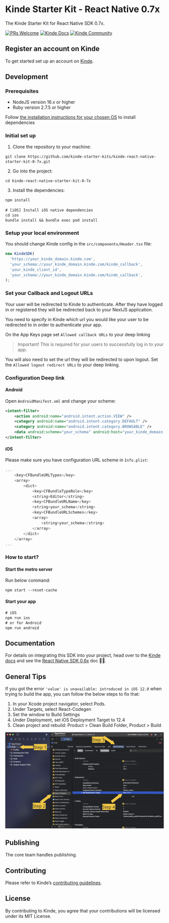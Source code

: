 # Kinde Starter Kit - React Native 0.7x

The Kinde Starter Kit for React Native SDK 0.7x.

[![PRs Welcome](https://img.shields.io/badge/PRs-welcome-brightgreen.svg?style=flat-square)](https://makeapullrequest.com) [![Kinde Docs](https://img.shields.io/badge/Kinde-Docs-eee?style=flat-square)](https://kinde.com/docs/developer-tools) [![Kinde Community](https://img.shields.io/badge/Kinde-Community-eee?style=flat-square)](https://thekindecommunity.slack.com)

## Register an account on Kinde

To get started set up an account on [Kinde](https://app.kinde.com/register).

## Development

### Prerequisites

- NodeJS version 16.x or higher
- Ruby version 2.7.5 or higher

Follow [the installation instructions for your chosen OS](https://reactnative.dev/docs/environment-setup) to install dependencies

### Initial set up


1. Clone the repository to your machine:
```shell
git clone https://github.com/kinde-starter-kits/kinde-react-native-starter-kit-0-7x.git
```
2. Go into the project:
```shell
cd kinde-react-native-starter-kit-0-7x
```
3. Install the dependencies:
```shell
npm install

# [iOS] Install iOS native dependencies
cd ios
bundle install && bundle exec pod install
```

### Setup your local environment

You should change Kinde config in the `src/components/Header.tsx` file:

```javascript
new KindeSDK(
  'https://your_kinde_domain.kinde.com',
  'your_schema://your_kinde_domain.kinde.com/kinde_callback',
  'your_kinde_client_id',
  'your_schema://your_kinde_domain.kinde.com/kinde_callback',
);
```

### Set your Callback and Logout URLs

Your user will be redirected to Kinde to authenticate. After they have logged in or registered they will be redirected back to your NextJS application.

You need to specify in Kinde which url you would like your user to be redirected to in order to authenticate your app.

On the App Keys page set `Allowed callback URLs` to your deep linking

> Important! This is required for your users to successfully log in to your app.

You will also need to set the url they will be redirected to upon logout. Set the `Allowed logout redirect URLs` to your deep linking.

### Configuration Deep link

#### Android

Open `AndroidManifest.xml` and change your scheme:

```xml
<intent-filter>
	<action android:name="android.intent.action.VIEW" />
	<category android:name="android.intent.category.DEFAULT" />
	<category android:name="android.intent.category.BROWSABLE" />
	<data android:scheme="your_schema" android:host="your_kinde_domain.kinde.com" />
</intent-filter>
```
#### iOS

Please make sure you have configuration URL scheme in `Info.plist`:

```swift
...
	<key>CFBundleURLTypes</key>
	<array>
		<dict>
			<key>CFBundleTypeRole</key>
			<string>Editor</string>
			<key>CFBundleURLName</key>
			<string>your_schema</string>
			<key>CFBundleURLSchemes</key>
			<array>
				<string>your_schema</string>
			</array>
		</dict>
	</array>
...

```

### How to start?

#### Start the metro server

Run below command:

```shell
npm start --reset-cache
```

#### Start your app
```shell
# iOS
npm run ios
# or for Android
npm run android
```

## Documentation

For details on integrating this SDK into your project, head over to the [Kinde docs](https://kinde.com/docs/) and see the [React Native SDK 0.6x](https://kinde.com/docs/developer-tools/react-native-sdk) doc 👍🏼.

## General Tips

If you got the error `'value' is unavailable: introduced in iOS 12.0` when trying to build the app, you can follow the below steps to fix that:

1. In your Xcode project navigator, select Pods.
2. Under Targets, select React-Codegen
3. Set the window to Build Settings
4. Under Deployment, set iOS Deployment Target to 12.4
5. Clean project and rebuild: Product > Clean Build Folder, Product > Build

![screenshot](./assets/image.png)
## Publishing

The core team handles publishing.

## Contributing

Please refer to Kinde’s [contributing guidelines](https://github.com/kinde-oss/.github/blob/489e2ca9c3307c2b2e098a885e22f2239116394a/CONTRIBUTING.md).

## License

By contributing to Kinde, you agree that your contributions will be licensed under its MIT License.